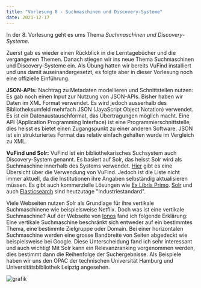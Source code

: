 ```yaml
---
title: "Vorlesung 8 - Suchmaschinen und Discovery-Systeme"
date: 2021-12-17
---
```


In der 8. Vorlesung geht es ums Thema *Suchmaschinen und Discovery-Systeme*.

Zuerst gab es wieder einen Rückblick in die Lerntagebücher und die vergangenen Themen. Danach stiegen wir ins neue Thema Suchmaschinen und Discovery-Systeme ein. Als Übung hatten wir bereits VuFind installiert und uns damit auseinandergesetzt, es folgte aber in dieser Vorlesung noch eine offizielle Einführung.

**JSON-APIs:** Nachtrag zu Metadaten modellieren und Schnittstellen nutzen: Es gab noch einen Input zur Nutzung von JSON-APIs. Bisher haben wir Daten im XML Format verwendet.  Es wird jedoch ausserhalb des Bibliotheksumfeld mehrfach JSON (JavaScript Object Notation) verwendet. Es ist ein Datenaustauschformat, das Übertragungen möglich macht. Eine API (Application Programming Interface) ist eine Programmierschnittstelle, dies heisst es bietet einen Zugangspunkt zu einer anderen Software. JSON ist ein strukturiertes Format das relativ einfach gehalten wurde im Vergleich zu XML.


**VuFind und Solr:** VuFind ist ein bibliothekarisches Suchsystem auch Discovery-System genannt. Es basiert auf Solr, das heisst Solr wird als Suchmaschine innerhalb des Systems verwendet. [Hier](https://vufind.org/wiki/community:installations) gibt es eine Übersicht über die Verwendung von VuFind. Jedoch ist die Liste nicht immer aktuell, da die Institutionen ihre Angaben selbständig aktualisieren müssen. Es gibt auch kommerzielle Lösungen wie [Ex Libris Primo](https://exlibrisgroup.com/de/produkte/primo/). [Solr](https://solr.apache.org/) und auch [Elasticsearch](https://www.elastic.co/de/) sind heutzutage "Industriestandard". 

Viele Webseiten nutzen Solr als Grundlage für ihre vertikale Suchmaschinene wie beispielsweise Netflix. Doch was ist eine vertikale Suchmaschine?
Auf der Webseite von [Ionos](https://www.ionos.de/digitalguide/server/konfiguration/solr/) fand ich folgende Erklärung: Eine vertikale Suchmaschine beschränkt sich entweder auf ein bestimmtes Thema, eine bestimmte Zielgruppe oder Domain. Bei einer horizontalen Suchmaschine werden eine grosse Bandbreite von Seiten abgedeckt wie beispielsweise bei Google. Diese Unterscheidung fand ich sehr interessant und auch wichtig! Mit Solr kann ein Relevanzranking vorgenommen werden, dies bestimmt dann die Reihenfolge der Suchergebnisse.
Als Beispiele haben wir uns den OPAC der technischen Universität Hamburg und Universitätsbibliothek Leipzig angesehen.


![grafik](https://user-images.githubusercontent.com/90787818/151705837-0c4ea718-fb86-467f-8869-8f7543447662.png)





